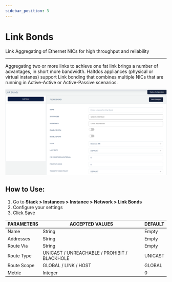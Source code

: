 ```yaml
---
sidebar_position: 3
---
```


# Link Bonds

Link Aggregating of Ethernet NICs for high throughput and reliability

---

Aggregating two or more links to achieve one fat link brings a number of advantages, in short more bandwidth. Haltdos appliances (physical or virtual instanes) support Link bonding that combines multiple NICs that are running in Active-Active or Active-Passive scenarios.

![linkbonds](/img/platform/linkbonds1.png)

## How to Use:

1. Go to **Stack > Instances > Instance > Network > Link Bonds**
2. Configure your settings
3. Click Save

| PARAMETERS  | ACCEPTED VALUES                              | DEFAULT |
|-------------|----------------------------------------------|---------|
| Name  | String                                       | Empty   |
| Addresses   | String                                       | Empty   |
| Route Via   | String                                       | Empty   |
| Route Type  | UNICAST / UNREACHABLE / PROHIBIT / BLACKHOLE | UNICAST |
| Route Scope | GLOBAL / LINK / HOST                         | GLOBAL  |
| Metric      | Integer                                      | 0       |